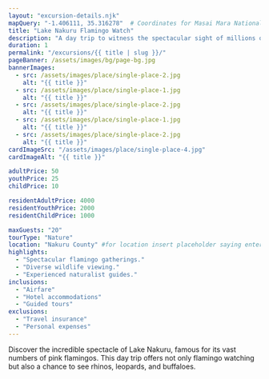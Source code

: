 ```yaml
---
layout: "excursion-details.njk"
mapQuery: "-1.406111, 35.316278"  # Coordinates for Masai Mara National Reserve
title: "Lake Nakuru Flamingo Watch"
description: "A day trip to witness the spectacular sight of millions of flamingos at Lake Nakuru."
duration: 1
permalink: "/excursions/{{ title | slug }}/"
pageBanner: /assets/images/bg/page-bg.jpg
bannerImages:
  - src: /assets/images/place/single-place-2.jpg
    alt: "{{ title }}"
  - src: /assets/images/place/single-place-1.jpg
    alt: "{{ title }}"
  - src: /assets/images/place/single-place-2.jpg
    alt: "{{ title }}"
  - src: /assets/images/place/single-place-1.jpg
    alt: "{{ title }}"
  - src: /assets/images/place/single-place-2.jpg
    alt: "{{ title }}"
cardImageSrc: "/assets/images/place/single-place-4.jpg"
cardImageAlt: "{{ title }}"

adultPrice: 50
youthPrice: 25
childPrice: 10

residentAdultPrice: 4000
residentYouthPrice: 2000
residentChildPrice: 1000

maxGuests: "20"
tourType: "Nature"
location: "Nakuru County" #for location insert placeholder saying enter county eg. Nairobi County
highlights:
  - "Spectacular flamingo gatherings."
  - "Diverse wildlife viewing."
  - "Experienced naturalist guides."
inclusions:
  - "Airfare"
  - "Hotel accommodations"
  - "Guided tours"
exclusions:
  - "Travel insurance"
  - "Personal expenses"
---
```

Discover the incredible spectacle of Lake Nakuru, famous for its vast numbers of pink flamingos. This day trip offers not only flamingo watching but also a chance to see rhinos, leopards, and buffaloes.
